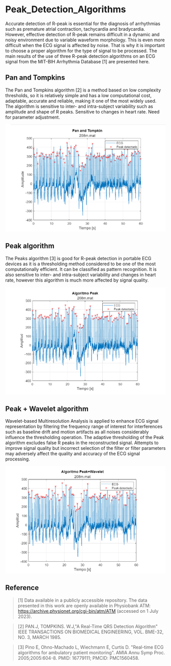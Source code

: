 # Peak_Detection_Algorithms
Accurate detection of R-peak is essential for the diagnosis of arrhythmias such as premature atrial contraction, tachycardia and bradycardia. However, effective detection of R-peak remains difficult in a dynamic and noisy environment due to variable waveform morphology. This is even more difficult when the ECG signal is affected by noise. That is why it is important to choose a proper algorithm for the type of signal to be processed.
The main results of the use of three R-peak detection algorithms on an ECG signal from the MIT-BIH Arrhythmia Database [1] are presented here.
## Pan and Tompkins
The Pan and Tompkins algorithm [2] is a method based on low complexity thresholds, so it is relatively simple and has a low computational cost, adaptable, accurate and reliable, making it one of the most widely used. The algorithm is sensitive to inter- and intra-subject variability such as amplitude and shape of R peaks. Sensitive to changes in heart rate. Need for parameter adjustment.

![Alt text](/img/Pan_and_Tompkins.png)
## Peak algorithm
The Peaks algorithm [3] is good for R-peak detection in portable ECG devices as it is a thresholding method considered to be one of the most computationally efficient. It can be classified as pattern recognition. It is also sensitive to inter- and intra-subject variability and changes in heart rate, however this algorithm is much more affected by signal quality.

![Alt text](/img/Peaks.png)
## Peak + Wavelet algorithm
Wavelet-based Multiresolution Analysis is applied to enhance ECG signal representation by filtering the frequency range of interest for interferences such as baseline drift and motion artifacts as all noises considerably influence the thresholding operation. The adaptive thresholding of the Peak algorithm excludes false R peaks in the reconstructed signal. Attempts to improve signal quality but incorrect selection of the filter or filter parameters may adversely affect the quality and accuracy of the ECG signal processing.

![Alt text](/img/PeaksWavelet.png)
## Reference
>[1] Data available in a publicly accessible repository. The data presented in this work are openly available in Physiobank ATM: https://archive.physionet.org/cgi-bin/atm/ATM (accessed on 1 July 2023).

>[2] PAN.J, TOMPKINS. W.J,"A Real-Time QRS Detection Algorithm" IEEE TRANSACTIONS ON BIOMEDICAL ENGINEERING, VOL. BME-32, NO. 3, MARCH 1985.

>[3] Pino E, Ohno-Machado L, Wiechmann E, Curtis D. "Real-time ECG algorithms for ambulatory patient monitoring". AMIA Annu Symp Proc. 2005;2005:604-8. PMID: 16779111; PMCID: PMC1560458.
